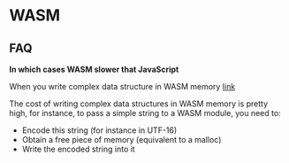 # WASM

## FAQ

**In which cases WASM slower that JavaScript**

When you write complex data structure in WASM memory [link](https://blog.sqreen.com/webassembly-performance/)

The cost of writing complex data structures in WASM memory is pretty high, for instance, to pass a simple string to a WASM module, you need to:

- Encode this string (for instance in UTF-16)
- Obtain a free piece of memory (equivalent to a malloc)
- Write the encoded string into it